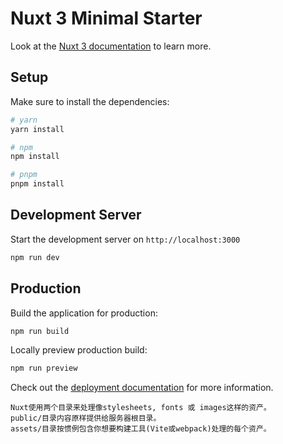 # Nuxt 3 Minimal Starter

Look at the [Nuxt 3 documentation](https://nuxt.com/docs/getting-started/introduction) to learn more.

## Setup

Make sure to install the dependencies:

```bash
# yarn
yarn install

# npm
npm install

# pnpm
pnpm install
```

## Development Server

Start the development server on `http://localhost:3000`

```bash
npm run dev
```

## Production

Build the application for production:

```bash
npm run build
```

Locally preview production build:

```bash
npm run preview
```

Check out the [deployment documentation](https://nuxt.com/docs/getting-started/deployment) for more information.

```
Nuxt使用两个目录来处理像stylesheets, fonts 或 images这样的资产。
public/目录内容原样提供给服务器根目录。
assets/目录按惯例包含你想要构建工具(Vite或webpack)处理的每个资产。
```
